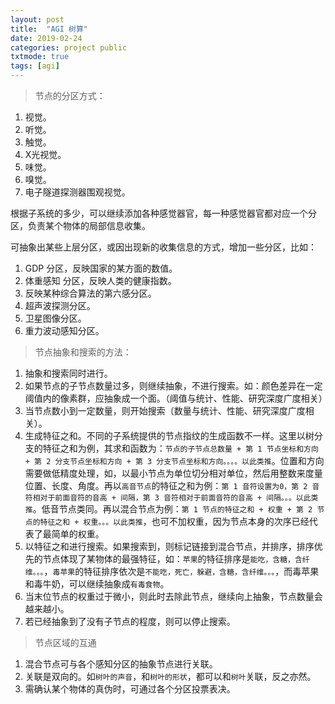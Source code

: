 ```yaml
---
layout: post
title:  "AGI 树算"
date: 2019-02-24
categories: project public
txtmode: true
tags: [agi]
---
```


> 节点的分区方式：

1. 视觉。
2. 听觉。
3. 触觉。
4. X光视觉。
5. 味觉。
6. 嗅觉。
7. 电子隧道探测器围观视觉。

根据子系统的多少，可以继续添加各种感觉器官，每一种感觉器官都对应一个分区，负责某个物体的局部信息收集。

可抽象出某些上层分区，或因出现新的收集信息的方式，增加一些分区，比如：

1. GDP 分区，反映国家的某方面的数值。
2. 体重感知 分区，反映人类的健康指数。
3. 反映某种综合算法的第六感分区。
4. 超声波探测分区。
5. 卫星图像分区。
6. 重力波动感知分区。

> 节点抽象和搜索的方法：

1. 抽象和搜索同时进行。
2. 如果节点的子节点数量过多，则继续抽象，不进行搜索。如：颜色差异在一定阈值内的像素群，应抽象成一个面。（阈值与统计、性能、研究深度广度相关）
3. 当节点数小到一定数量，则开始搜索（数量与统计、性能、研究深度广度相关）。
4. 生成特征之和。不同的子系统提供的节点指纹的生成函数不一样。这里以树分支的特征之和为例，其求和函数为：`节点的子节点总数量 + 第 1 节点坐标和方向 + 第 2 分支节点坐标和方向 + 第 3 分支节点坐标和方向。。。。以此类推`。位置和方向需要做低精度处理，如，以最小节点为单位切分相对单位，然后用整数来度量位置、长度、角度。再以`高音节点`的特征之和为例：`第 1 音符设置为0，第 2 音符相对于前面音符的音高 + 间隔，第 3 音符相对于前面音符的音高 + 间隔。。。以此类推`。低音节点类同。再以混合节点为例：`第 1 节点的特征之和 + 权重 + 第 2 节点的特征之和 + 权重。。。以此类推`，也可不加权重，因为节点本身的次序已经代表了最简单的权重。
5. 以特征之和进行搜索。如果搜索到，则标记链接到混合节点，并排序，排序优先的节点体现了某物体的最强特征，如：`苹果`的特征排序是`能吃，含糖，含纤维。。。`，`毒苹果`的特征排序依次是`不能吃，死亡，躲避，含糖，含纤维。。。`，而毒苹果和毒牛奶，可以继续抽象成`有毒食物`。
6. 当末位节点的权重过于微小，则此时去除此节点，继续向上抽象，节点数量会越来越小。
7. 若已经抽象到了没有子节点的程度，则可以停止搜索。

> 节点区域的互通

1. 混合节点可与各个感知分区的抽象节点进行关联。
2. 关联是双向的。如`树叶的声音`，和`树叶的形状`，都可以和`树叶`关联，反之亦然。
3. 需确认某个物体的真伪时，可通过各个分区投票表决。